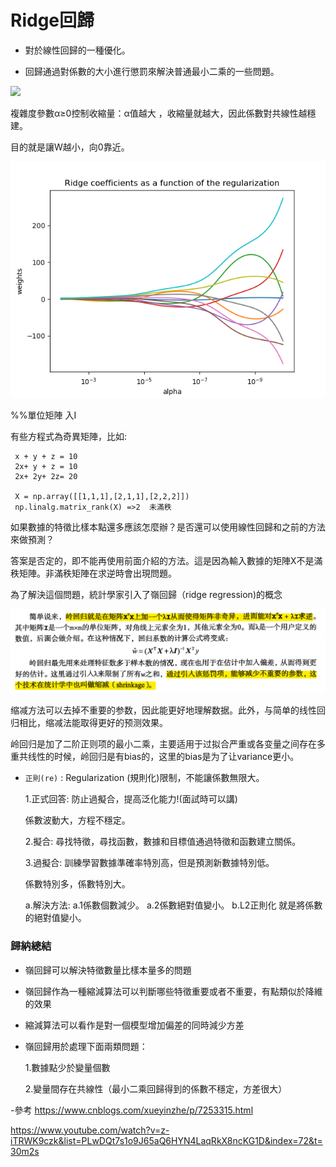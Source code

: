 # Ridge回歸

- 對於線性回歸的一種優化。

- 回歸通過對係數的大小進行懲罰來解決普通最小二乘的一些問題。

<img src="http://chart.googleapis.com/chart?cht=tx&chl= \min_{w} || X w - y||_2^2 + \alpha ||w||_2^2" style="border:none;">

複雜度參數α≥0控制收縮量：α值越大 ，收縮量就越大，因此係數對共線性越穩建。

目的就是讓W越小，向0靠近。

<img src="ridge_path_01.png" style="border:none;">

%%單位矩陣 入I


有些方程式為奇異矩陣，比如:

     x + y + z = 10
     2x+ y + z = 10
     2x+ 2y+ 2z= 20 
     
     X = np.array([[1,1,1],[2,1,1],[2,2,2]])
     np.linalg.matrix_rank(X) =>2  未滿秩
     
如果數據的特徵比樣本點還多應該怎麼辦？是否還可以使用線性回歸和之前的方法來做預測？

答案是否定的，即不能再使用前面介紹的方法。這是因為輸入數據的矩陣X不是滿秩矩陣。非滿秩矩陣在求逆時會出現問題。

為了解決這個問題，統計學家引入了嶺回歸（ridge regression)的概念

<img src ="5.PNG" />
     
缩减方法可以去掉不重要的参数，因此能更好地理解数据。此外，与简单的线性回归相比，缩减法能取得更好的预测效果。 

岭回归是加了二阶正则项的最小二乘，主要适用于过拟合严重或各变量之间存在多重共线性的时候，岭回归是有bias的，这里的bias是为了让variance更小。

- `正則(re)` : Regularization (規則化)限制，不能讓係數無限大。
               
   1.正式回答: 防止過擬合，提高泛化能力!(面試時可以講) 
   
   係數波動大，方程不穩定。
   
   2.擬合: 尋找特徵，尋找函數，數據和目標值通過特徵和函數建立關係。
   
   3.過擬合: 訓練學習數據準確率特別高，但是預測新數據特別低。
   
     係數特別多，係數特別大。
     
     a.解決方法: 
       a.1係數個數減少。
       a.2係數絕對值變小。
     b.L2正則化 就是將係數的絕對值變小。 
              
            


### 歸納總結

- 嶺回歸可以解決特徵數量比樣本量多的問題

- 嶺回歸作為一種縮減算法可以判斷哪些特徵重要或者不重要，有點類似於降維的效果

- 縮減算法可以看作是對一個模型增加偏差的同時減少方差

- 嶺回歸用於處理下面兩類問題：

  1.數據點少於變量個數

  2.變量間存在共線性（最小二乘回歸得到的係數不穩定，方差很大）

 -參考 https://www.cnblogs.com/xueyinzhe/p/7253315.html

https://www.youtube.com/watch?v=z-iTRWK9czk&list=PLwDQt7s1o9J65aQ6HYN4LaqRkX8ncKG1D&index=72&t=30m2s
